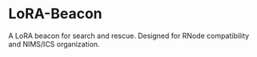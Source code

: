 # LoRA-Beacon
A LoRA beacon for search and rescue. Designed for RNode compatibility and NIMS/ICS organization.
